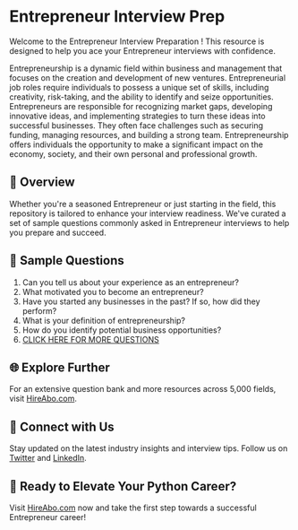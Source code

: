 # Entrepreneur Interview Prep

Welcome to the Entrepreneur Interview Preparation ! This resource is designed to help you ace your Entrepreneur interviews with confidence.

Entrepreneurship is a dynamic field within business and management that focuses on the creation and development of new ventures. Entrepreneurial job roles require individuals to possess a unique set of skills, including creativity, risk-taking, and the ability to identify and seize opportunities. Entrepreneurs are responsible for recognizing market gaps, developing innovative ideas, and implementing strategies to turn these ideas into successful businesses. They often face challenges such as securing funding, managing resources, and building a strong team. Entrepreneurship offers individuals the opportunity to make a significant impact on the economy, society, and their own personal and professional growth.

## 🚀 Overview

Whether you're a seasoned Entrepreneur or just starting in the field, this repository is tailored to enhance your interview readiness. We've curated a set of sample questions commonly asked in Entrepreneur interviews to help you prepare and succeed.

## 📝 Sample Questions

1. Can you tell us about your experience as an entrepreneur?
2. What motivated you to become an entrepreneur?
3. Have you started any businesses in the past? If so, how did they perform?
4. What is your definition of entrepreneurship?
5. How do you identify potential business opportunities?
6. [CLICK HERE FOR MORE QUESTIONS](https://hireabo.com/job/1_4_0/Entrepreneur)

## 🌐 Explore Further

For an extensive question bank and more resources across 5,000 fields, visit [HireAbo.com](https://www.hireabo.com).

## 📱 Connect with Us

Stay updated on the latest industry insights and interview tips. Follow us on [Twitter](https://twitter.com/hireabo) and [LinkedIn](https://www.linkedin.com/in/hire-abo-3609972a8/).

## 🚀 Ready to Elevate Your Python Career?

Visit [HireAbo.com](https://www.hireabo.com) now and take the first step towards a successful Entrepreneur career!